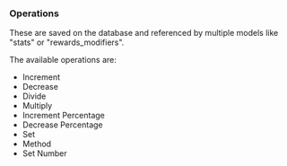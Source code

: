 ### Operations

These are saved on the database and referenced by multiple models like "stats" or "rewards_modifiers".

The available operations are:
- Increment
- Decrease
- Divide
- Multiply
- Increment Percentage
- Decrease Percentage
- Set
- Method
- Set Number
